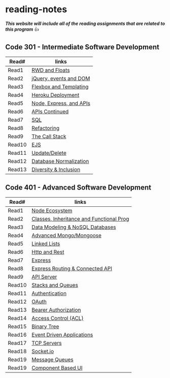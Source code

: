 # reading-notes

***This website will include all of the reading assignments that are related to this program*** :+1:

## Code 301 - Intermediate Software Development 

Read# | links
----------|------------
Read1     |[RWD and Floats](https://janabi.github.io/reading-notes/RWD-and-floats)
Read2     |[jQuery, events and DOM](https://janabi.github.io/reading-notes/jquery-events-dom.md)
Read3     |[Flexbox and Templating](https://janabi.github.io/reading-notes/mustache-and-flexbox.md)
Read4     |[Heroku Deployment](https://janabi.github.io/reading-notes/heroku-dev.md)
Read5     |[Node, Express, and APIs](https://janabi.github.io/reading-notes/node-express-api.md)
Read6     |[APIs Continued](https://janabi.github.io/reading-notes/api-continued.md)
Read7     |[SQL](https://janabi.github.io/reading-notes/sql.md)
Read8     |[Refactoring](https://janabi.github.io/reading-notes/functional-programming.md)
Read9     |[The Call Stack](https://janabi.github.io/reading-notes/call-stack.md)
Read10    |[EJS](https://janabi.github.io/reading-notes/components.md)
Read11    |[Update/Delete](https://janabi.github.io/reading-notes/sending-from-data.md)
Read12    |[Database Normalization](https://janabi.github.io/reading-notes/database-normalization.md)
Read13    |[Diversity & Inclusion](https://janabi.github.io/reading-notes/diversity-inclusion.md)

## Code 401 - Advanced Software Development 

Read# | links
----------|------------
Read1     |[Node Ecosystem](https://janabi.github.io/reading-notes/node-ecosystem.md)
Read2     |[Classes, Inheritance and Functional Prog](https://janabi.github.io/reading-notes/classes-inheritance-functional-prog.md)
Read3     |[Data Modeling & NoSQL Databases](https://janabi.github.io/reading-notes/data-modeling-nosql.md)
Read4     |[Advanced Mongo/Mongoose](https://janabi.github.io/reading-notes/advanced-mongo.md)
Read5     |[Linked Lists](https://janabi.github.io/reading-notes/linked-lists.md)
Read6     |[Http and Rest](https://janabi.github.io/reading-notes/http-rest.md)
Read7     |[Express](https://janabi.github.io/reading-notes/express.md)
Read8     |[Express Routing & Connected API](https://janabi.github.io/reading-notes/routing-connected-api.md)
Read9     |[API Server](https://janabi.github.io/reading-notes/api-server.md)
Read10    |[Stacks and Queues](https://janabi.github.io/reading-notes/stack-queue.md)
Read11    |[Authentication](https://janabi.github.io/reading-notes/authentication.md)
Read12    |[OAuth](https://janabi.github.io/reading-notes/oAuth.md)
Read13    |[Bearer Authorization](https://janabi.github.io/reading-notes/bearer-auth.md)
Read14    |[Access Control (ACL)](https://janabi.github.io/reading-notes/access-control.md)
Read15    |[Binary Tree](https://janabi.github.io/reading-notes/binary-tree.md)
Read16    |[Event Driven Applications](https://janabi.github.io/reading-notes/event-driven-app.md)
Read17    |[TCP Servers](https://janabi.github.io/reading-notes/tcp-servers.md)
Read18    |[Socket.io](https://janabi.github.io/reading-notes/socket-io.md)
Read19    |[Message Queues](https://janabi.github.io/reading-notes/msg-queues.md)
Read19    |[Component Based UI](https://janabi.github.io/reading-notes/component-based-ui.md)